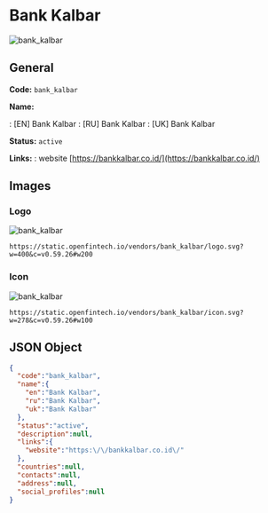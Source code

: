 
# Bank Kalbar 
![bank_kalbar](https://static.openfintech.io/vendors/bank_kalbar/logo.svg?w=400&c=v0.59.26#w200)  

## General 
 
**Code:** `bank_kalbar` 
 
**Name:** 
 
:	[EN] Bank Kalbar 
:	[RU] Bank Kalbar 
:	[UK] Bank Kalbar 
 
**Status:** `active` 
 
**Links:** 
: website [https://bankkalbar.co.id/](https://bankkalbar.co.id/) 
 

## Images 

### Logo 
 
![bank_kalbar](https://static.openfintech.io/vendors/bank_kalbar/logo.svg?w=400&c=v0.59.26#w200)  

```
https://static.openfintech.io/vendors/bank_kalbar/logo.svg?w=400&c=v0.59.26#w200
```  

### Icon 
 
![bank_kalbar](https://static.openfintech.io/vendors/bank_kalbar/icon.svg?w=278&c=v0.59.26#w100)  

```
https://static.openfintech.io/vendors/bank_kalbar/icon.svg?w=278&c=v0.59.26#w100
```  

## JSON Object 

```json
{
  "code":"bank_kalbar",
  "name":{
    "en":"Bank Kalbar",
    "ru":"Bank Kalbar",
    "uk":"Bank Kalbar"
  },
  "status":"active",
  "description":null,
  "links":{
    "website":"https:\/\/bankkalbar.co.id\/"
  },
  "countries":null,
  "contacts":null,
  "address":null,
  "social_profiles":null
}
```  
